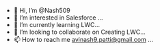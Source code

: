 - 👋 Hi, I’m @Nash509
- 👀 I’m interested in Salesforce ...
- 🌱 I’m currently learning LWC...
- 💞️ I’m looking to collaborate on Creating LWC...
- 📫 How to reach me avinash9.patti@gmail.com ...

<!---
Nash509/Nash509 is a ✨ special ✨ repository because its `README.md` (this file) appears on your GitHub profile.
You can click the Preview link to take a look at your changes.
--->
